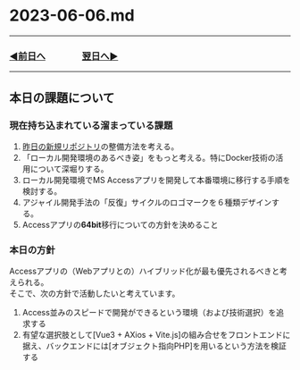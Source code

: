 # 2023-06-06.md
---
### [◀️前日へ](https://github.com/yuasys/chatty-journal/blob/main/2023/06/2023-06-05.md)&emsp;&emsp;&emsp;&emsp;[翌日へ▶️](https://github.com/yuasys/chatty-journal/blob/main/2023/06/2023-06-07.md)
---

## 本日の課題について

### 現在持ち込まれている溜まっている課題

1. [昨日の新規リポジトリ](https://github.com/yuasys/scratch001)の整備方法を考える。
2. 「ローカル開発環境のあるべき姿」をもっと考える。特にDocker技術の活用について深堀りする。
3. ローカル開発環境でMS Accessアプリを開発して本番環境に移行する手順を検討する。
4. アジャイル開発手法の「反復」サイクルのロゴマークを６種類デザインする。
5. Accessアプリの<b>64bit</b>移行についての方針を決めること

### 本日の方針

Accessアプリの（Webアプリとの）ハイブリッド化が最も優先されるべきと考えられる。  
そこで、次の方針で活動したいと考えています。

1. Access並みのスピードで開発ができるという環境（および技術選択）を追求する
2. 有望な選択肢として[Vue3 + AXios + Vite.js]の組み合せをフロントエンドに据え、バックエンドには[オブジェクト指向PHP]を用いるという方法を検証する


